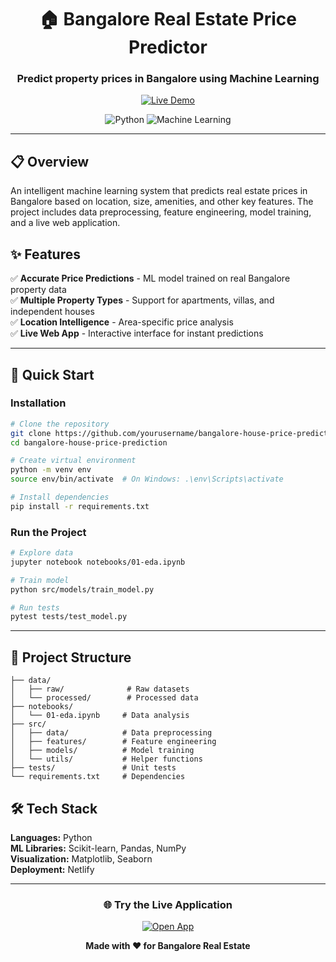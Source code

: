 <div align="center">

# 🏠 Bangalore Real Estate Price Predictor

### Predict property prices in Bangalore using Machine Learning

[![Live Demo](https://img.shields.io/badge/🚀_LIVE_DEMO-Click_Here-FF6B6B?style=for-the-badge&labelColor=4ECDC4&logo=google-chrome&logoColor=white)](https://bh-prediction.netlify.app/)

![Python](https://img.shields.io/badge/Python-3776AB?style=flat&logo=python&logoColor=white)
![Machine Learning](https://img.shields.io/badge/ML-Scikit--learn-F7931E?style=flat&logo=scikit-learn&logoColor=white)

---

</div>

## 📋 Overview

An intelligent machine learning system that predicts real estate prices in Bangalore based on location, size, amenities, and other key features. The project includes data preprocessing, feature engineering, model training, and a live web application.

## ✨ Features

✅ **Accurate Price Predictions** - ML model trained on real Bangalore property data  
✅ **Multiple Property Types** - Support for apartments, villas, and independent houses  
✅ **Location Intelligence** - Area-specific price analysis  
✅ **Live Web App** - Interactive interface for instant predictions  

---

## 🚀 Quick Start

### Installation

```bash
# Clone the repository
git clone https://github.com/yourusername/bangalore-house-price-prediction.git
cd bangalore-house-price-prediction

# Create virtual environment
python -m venv env
source env/bin/activate  # On Windows: .\env\Scripts\activate

# Install dependencies
pip install -r requirements.txt
```

### Run the Project

```bash
# Explore data
jupyter notebook notebooks/01-eda.ipynb

# Train model
python src/models/train_model.py

# Run tests
pytest tests/test_model.py
```

---

## 📁 Project Structure

```
├── data/
│   ├── raw/              # Raw datasets
│   └── processed/        # Processed data
├── notebooks/
│   └── 01-eda.ipynb     # Data analysis
├── src/
│   ├── data/            # Data preprocessing
│   ├── features/        # Feature engineering
│   ├── models/          # Model training
│   └── utils/           # Helper functions
├── tests/               # Unit tests
└── requirements.txt     # Dependencies
```



## 🛠️ Tech Stack

**Languages:** Python  
**ML Libraries:** Scikit-learn, Pandas, NumPy  
**Visualization:** Matplotlib, Seaborn  
**Deployment:** Netlify  

---



<div align="center">

### 🌐 Try the Live Application

[![Open App](https://img.shields.io/badge/🏠_Predict_Prices_Now-Visit_App-00C853?style=for-the-badge&logo=netlify&logoColor=white)](https://bh-prediction.netlify.app/)

**Made with ❤️ for Bangalore Real Estate**


</div>
